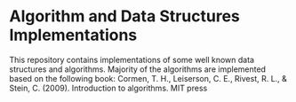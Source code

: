 # Algorithm and Data Structures Implementations
This repository contains implementations of some well known data structures and algorithms. Majority of the algorithms are implemented based on the following book:
Cormen, T. H., Leiserson, C. E., Rivest, R. L., & Stein, C. (2009). Introduction to algorithms. MIT press 

